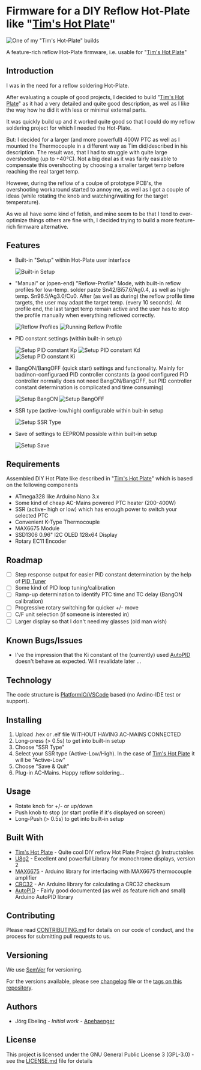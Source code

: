 # Firmware for a DIY Reflow Hot-Plate like "[Tim's Hot Plate](https://www.instructables.com/Tims-Hot-Plate/)"
![One of my "Tim's Hot-Plate" builds](assets/images/TimsHotPlate-1.jpg)

A feature-rich reflow Hot-Plate firmware, i.e. usable for "[Tim's Hot Plate](https://www.instructables.com/Tims-Hot-Plate/)"

## Introduction

I was in the need for a reflow soldering Hot-Plate.

After evaluating a couple of good projects, I decided to build "[Tim's Hot Plate](https://www.instructables.com/Tims-Hot-Plate/)" as it had a very detailed and quite good description, as well as I like the way how he did it with less or minimal external parts.

It was quickly build up and it worked quite good so that I could do my reflow soldering project for which I needed the Hot-Plate.

But: I decided for a larger (and more powerfull) 400W PTC as well as I mounted the Thermocouple in a different way as Tim did/described in his description.
The result was, that I had to struggle with quite large overshooting (up to +40°C).
Not a big deal as it was fairly easiable to compensate this overshooting by choosing a smaller target temp before reaching the real target temp. 

However, during the reflow of a coulpe of prototype PCB's, the overshooting workaround started to annoy me, as well as I got a couple of ideas (while rotating the knob and watching/waiting for the target temperature).

As we all have some kind of fetish, and mine seem to be that I tend to over-optimize things others are fine with, I decided trying to build a more feature-rich firmware alternative.

## Features

- Built-in "Setup" within Hot-Plate user interface

    ![Built-in Setup](assets/images/Setup-1.jpg)

- "Manual" or (open-end) "Reflow-Profile" Mode, with built-in reflow profiles for low-temp. solder paste Sn42/Bi57.6/Ag0.4, as well as high-temp. Sn96.5/Ag3.0/Cu0. After (as well as during) the reflow profile time targets, the user may adapt the target temp. (every 10 seconds). At profile end, the last target temp remain active and the user has to stop the profile manually when everything reflowed correctly.

    ![Reflow Profiles](assets/images/ReflowProfiles.jpg)
    ![Running Reflow Profile](assets/images/ReflowProfile-1.jpg)

- PID constant settings (within built-in setup)

    ![Setup PID constant Kp](assets/images/Setup-PID.jpg)
    ![Setup PID constant Kd](assets/images/Setup-PID-Kd.jpg)
    ![Setup PID constant Ki](assets/images/Setup-PID-Ki.jpg)

- BangON/BangOFF (quick start) settings and functionality. Mainly for bad/non-configuraed PID controller constants (a good configured PID controller normally does not need BangON/BangOFF, but PID controller constant determination is complicated and time consuming)

    ![Setup BangON](assets/images/Setup-BangON.jpg)
    ![Setup BangOFF](assets/images/Setup-BangOFF.jpg)

- SSR type (active-low/high) configurable within buit-in setup

    ![Setup SSR Type](assets/images/Setup-SSR.jpg)

- Save of settings to EEPROM possible within built-in setup 

    ![Setup Save](assets/images/Setup-Save.jpg)

## Requirements

Assembled DIY Hot Plate like described in "[Tim's Hot Plate](https://www.instructables.com/Tims-Hot-Plate/)" which is based on the following components

- ATmega328 like Arduino Nano 3.x
- Some kind of cheap AC-Mains powered PTC heater (200-400W)
- SSR (active- high or low) which has enough power to switch your selected PTC
- Convenient K-Type Thermocouple
- MAX6675 Module
- SSD1306 0.96" I2C OLED 128x64 Display
- Rotary EC11 Encoder

## Roadmap

- [ ] Step response output for easier PID constant determination by the help of [PID Tuner](https://pidtuner.com)
- [ ] Some kind of PID loop tuning/calibration
- [ ] Ramp-up determination to identify PTC time and TC delay (BangON calibration)
- [ ] Progressive rotary switching for quicker +/- move
- [ ] C/F unit selection (if someone is interested in)
- [ ] Larger display so that I don't need my glasses (old man wish)

## Known Bugs/Issues

- I've the impression that the Ki constant of the (currently) used [AutoPID](https://r-downing.github.io/AutoPID/) doesn't behave as expected. Will revalidate later ...

## Technology

The code structure is [PlatformIO/VSCode](https://platformio.org/) based (no Ardino-IDE test or support).

## Installing

1. Upload .hex or .elf file WITHOUT HAVING AC-MAINS CONNECTED
2. Long-press (> 0.5s) to get into built-in setup
3. Choose "SSR Type"
4. Select your SSR type (Active-Low/High). In the case  of [Tim's Hot Plate](https://www.instructables.com/Tims-Hot-Plate/) it will be "Active-Low"
5. Choose "Save & Quit"
6. Plug-in AC-Mains. Happy reflow soldering...

## Usage

- Rotate knob for +/- or up/down
- Push knob to stop (or start profile if it's displayed on screen)
- Long-Push (> 0.5s) to get into built-in setup

## Built With

* [Tim's Hot Plate](https://www.instructables.com/Tims-Hot-Plate/) - Quite cool DIY reflow Hot Plate Project @ Instructables
* [U8g2](https://github.com/olikraus/u8g2) - Excellent and powerful Library for monochrome displays, version 2
* [MAX6675](https://github.com/adafruit/MAX6675-library) - Arduino library for interfacing with MAX6675 thermocouple amplifier
* [CRC32](https://github.com/bakercp/CRC32) - An Arduino library for calculating a CRC32 checksum
* [AutoPID](https://github.com/r-downing/AutoPID) - Fairly good documented (as well as feature rich and small) Arduino AutoPID library 

## Contributing

Please read [CONTRIBUTING.md](./CONTRIBUTING.md) for details on our code of conduct, and the process for submitting pull requests to us.

## Versioning

We use [SemVer](http://semver.org/) for versioning.

For the versions available, please see [changelog](CHANGELOG.md) file or the [tags on this repository](https://github.com/Apehaenger/Another-HotPlate-Firmware/tags). 

## Authors

* Jörg Ebeling - *Initial work* - [Apehaenger](https://github.com/Apehaenger)

<!--
See also the list of [contributors](https://github.com/your/project/contributors) who participated in this project.
-->

## License

This project is licensed under the GNU General Public License 3 (GPL-3.0) - see the [LICENSE.md](LICENSE.md) file for details
